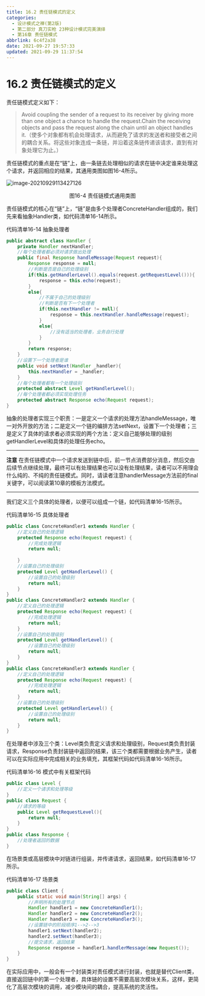 ```yaml
---
title: 16.2 责任链模式的定义
categories: 
  - 设计模式之禅(第2版)
  - 第二部分 真刀实枪 23种设计模式完美演绎
  - 第16章 责任链模式
abbrlink: 6c4f2a38
date: 2021-09-27 19:57:33
updated: 2021-09-29 11:37:54
---
```

# 16.2 责任链模式的定义
责任链模式定义如下：
> Avoid coupling the sender of a request to its receiver by giving more than one object a chance to handle the request.Chain the receiving objects and pass the request along the chain until an object handles it.（使多个对象都有机会处理请求，从而避免了请求的发送者和接受者之间的耦合关系。将这些对象连成一条链，并沿着这条链传递该请求，直到有对象处理它为止。）

责任链模式的重点是在“链”上，由一条链去处理相似的请求在链中决定谁来处理这个请求，并返回相应的结果，其通用类图如图16-4所示。

![image-20210929113427126](https://gitee.com/XiaoLan223/images/raw/master/Blog/Sum/20210929113427.png)

<center>图16-4 责任链模式通用类图</center>

责任链模式的核心在“链”上，“链”是由多个处理者ConcreteHandler组成的，我们先来看抽象Handler类，如代码清单16-14所示。

代码清单16-14 抽象处理者
```java
public abstract class Handler {
    private Handler nextHandler;
    //每个处理者都必须对请求做出处理
    public final Response handleMessage(Request request){
        Response response = null;
        //判断是否是自己的处理级别
        if(this.getHandlerLevel().equals(request.getRequestLevel())){
            response = this.echo(request);
        }
        else{
            //不属于自己的处理级别
            //判断是否有下一个处理者
            if(this.nextHandler != null){
                response = this.nextHandler.handleMessage(request);
            }
            else{
                //没有适当的处理者，业务自行处理
            }
        }
        return response;
    }
    //设置下一个处理者是谁
    public void setNext(Handler _handler){
        this.nextHandler = _handler;
    }
    //每个处理者都有一个处理级别
    protected abstract Level getHandlerLevel();
    //每个处理者都必须实现处理任务
    protected abstract Response echo(Request request);
}
```
抽象的处理者实现三个职责：一是定义一个请求的处理方法handleMessage，唯一对外开放的方法；二是定义一个链的编排方法setNext，设置下一个处理者；三是定义了具体的请求者必须实现的两个方法：定义自己能够处理的级别getHandlerLevel和具体的处理任务echo。
___
**注意** 在责任链模式中一个请求发送到链中后，前一节点消费部分消息，然后交由后续节点继续处理，最终可以有处理结果也可以没有处理结果，读者可以不用理会什么纯的、不纯的责任链模式。同时，请读者注意handlerMessage方法前的final关键字，可以阅读第10章的模板方法模式。
___

我们定义三个具体的处理者，以便可以组成一个链，如代码清单16-15所示。

代码清单16-15 具体处理者
```java
public class ConcreteHandler1 extends Handler {
    //定义自己的处理逻辑
    protected Response echo(Request request) {
        //完成处理逻辑
        return null;
        
    }
    //设置自己的处理级别
    protected Level getHandlerLevel() {
        //设置自己的处理级别
        return null;
    }
}
public class ConcreteHandler2 extends Handler {
    //定义自己的处理逻辑
    protected Response echo(Request request) {
        //完成处理逻辑
        return null;
    }
    //设置自己的处理级别
    protected Level getHandlerLevel() {
        //设置自己的处理级别
        return null;
    }
}
public class ConcreteHandler3 extends Handler {
    //定义自己的处理逻辑
    protected Response echo(Request request) {
        //完成处理逻辑
        return null;
    }
    //设置自己的处理级别
    protected Level getHandlerLevel() {
        //设置自己的处理级别
        return null;
    }
}
```
在处理者中涉及三个类：Level类负责定义请求和处理级别，Request类负责封装请求，Response负责封装链中返回的结果，该三个类都需要根据业务产生，读者可以在实际应用中完成相关的业务填充，其框架代码如代码清单16-16所示。

代码清单16-16 模式中有关框架代码
```java
public class Level {
    //定义一个请求和处理等级
}
public class Request {
    //请求的等级
    public Level getRequestLevel(){
        return null;
    }
}
public class Response {
    //处理者返回的数据
}
```
在场景类或高层模块中对链进行组装，并传递请求，返回结果，如代码清单16-17所示。

代码清单16-17 场景类
```java
public class Client {
    public static void main(String[] args) {
        //声明所有的处理节点
        Handler handler1 = new ConcreteHandler1();
        Handler handler2 = new ConcreteHandler2();
        Handler handler3 = new ConcreteHandler3();
        //设置链中的阶段顺序1-->2-->3
        handler1.setNext(handler2);
        handler2.setNext(handler3);
        //提交请求，返回结果
        Response response = handler1.handlerMessage(new Request());
    }
}
```
在实际应用中，一般会有一个封装类对责任模式进行封装，也就是替代Client类，直接返回链中的第一个处理者，具体链的设置不需要高层次模块关系，这样，更简化了高层次模块的调用，减少模块间的耦合，提高系统的灵活性。

